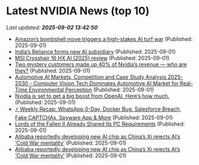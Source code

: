 # Latest NVIDIA News (top 10)
_Last updated: **2025-09-02 13:42:50**_

- [Amazon’s bombshell move triggers a high-stakes AI turf war](https://www.thestreet.com/technology/amazons-bombshell-move-triggers-a-high-stakes-ai-turf-war-) (Published: 2025-09-01)
- [India’s Reliance forms new AI subsidiary](https://www.telecomtv.com/content/telcos-and-ai-channel/india-s-reliance-forms-new-ai-subsidiary-53728/) (Published: 2025-09-01)
- [MSI Crosshair 16 HX AI (2025) review](https://www.pcgamer.com/hardware/gaming-laptops/msi-crosshair-16-hx-ai-2025-review/) (Published: 2025-09-01)
- [Two mystery customers made up 40% of Nvidia’s revenue — who are they?](https://economictimes.indiatimes.com/news/international/us/two-mystery-customers-made-up-40-of-nvidias-revenue-who-are-they/articleshow/123635412.cms) (Published: 2025-09-01)
- [Automotive AI Markets, Competition and Case Study Analysis 2025-2030 - Computer Vision Tech Dominates Automotive AI Market for Real-Time Environmental Perception](https://www.globenewswire.com/news-release/2025/09/01/3142161/28124/en/Automotive-AI-Markets-Competition-and-Case-Study-Analysis-2025-2030-Computer-Vision-Tech-Dominates-Automotive-AI-Market-for-Real-Time-Environmental-Perception.html) (Published: 2025-09-01)
- [Nvidia is set to get a big boost from OpenAI. Here’s how much.](https://www.livemint.com/companies/nvidia-is-set-to-get-a-big-boost-from-openai-here-s-how-much-11756731303509.html) (Published: 2025-09-01)
- [⚡ Weekly Recap: WhatsApp 0-Day, Docker Bug, Salesforce Breach, Fake CAPTCHAs, Spyware App & More](https://thehackernews.com/2025/09/weekly-recap-whatsapp-0-day-docker-bug.html) (Published: 2025-09-01)
- [Lords of the Fallen II Already Shared Its PC Requirements](https://wccftech.com/lords-of-the-fallen-ii-pc-requirements/) (Published: 2025-09-01)
- [Alibaba reportedly developing new AI chip as China’s Xi rejects AI’s ‘Cold War mentality’](https://biztoc.com/x/ce9c3481b0992333) (Published: 2025-09-01)
- [Alibaba reportedly developing new AI chip as China’s Xi rejects AI’s ‘Cold War mentality’](https://biztoc.com/x/ce9c3481b0992333) (Published: 2025-09-01)
